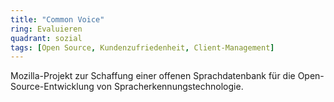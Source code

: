 ```yaml
---
title: "Common Voice"
ring: Evaluieren
quadrant: sozial
tags: [Open Source, Kundenzufriedenheit, Client-Management]
---
```


Mozilla-Projekt zur Schaffung einer offenen Sprachdatenbank für die Open-Source-Entwicklung von Spracherkennungstechnologie.
